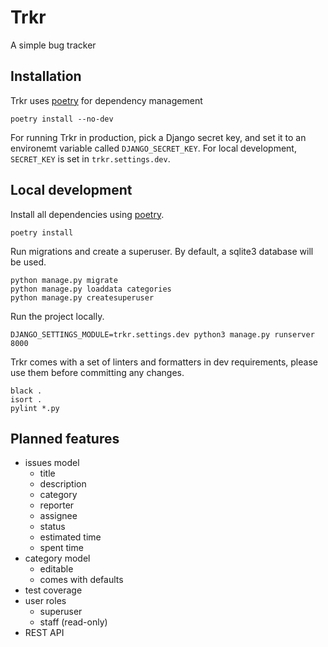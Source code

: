 # Trkr
A simple bug tracker


## Installation

Trkr uses [poetry](https://python-poetry.org/docs/#installation) for dependency management
```shell script
poetry install --no-dev
```

For running Trkr in production, pick a Django secret key, and set it to an environemt variable called `DJANGO_SECRET_KEY`.
For local development, `SECRET_KEY` is set in `trkr.settings.dev`. 


## Local development
Install all dependencies using [poetry](https://python-poetry.org/docs/#installation).
```shell script
poetry install
```

Run migrations and create a superuser. By default, a sqlite3 database will be used. 
```shell script
python manage.py migrate
python manage.py loaddata categories
python manage.py createsuperuser
```
Run the project locally.
```shell script
DJANGO_SETTINGS_MODULE=trkr.settings.dev python3 manage.py runserver 8000
```

Trkr comes with a set of linters and formatters in dev requirements, please use them before committing any changes.
```shell script
black .
isort .
pylint *.py
```

## Planned features
* issues model
  * title
  * description
  * category
  * reporter
  * assignee
  * status
  * estimated time
  * spent time
* category model
  * editable
  * comes with defaults
* test coverage
* user roles
  * superuser
  * staff (read-only)
* REST API
